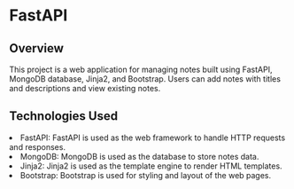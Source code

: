 # FastAPI

## Overview
This project is a web application for managing notes built using FastAPI, MongoDB database, Jinja2, and Bootstrap. Users can add notes with titles and descriptions and view existing notes.

## Technologies Used
<li> FastAPI: FastAPI is used as the web framework to handle HTTP requests and responses. </li>
<li> MongoDB: MongoDB is used as the database to store notes data. </li>
<li> Jinja2: Jinja2 is used as the template engine to render HTML templates. </li>
<li> Bootstrap: Bootstrap is used for styling and layout of the web pages. </li>
